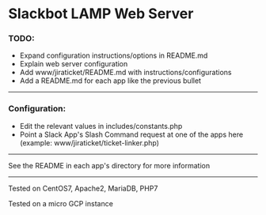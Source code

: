 # Slackbot LAMP Web Server

### TODO:
* Expand configuration instructions/options in README.md
* Explain web server configuration
* Add www/jiraticket/README.md with instructions/configurations
* Add a README.md for each app like the previous bullet

---

### Configuration:
* Edit the relevant values in includes/constants.php
* Point a Slack App's Slash Command request at one of the apps here (example: www/jiraticket/ticket-linker.php)

---

See the README in each app's directory for more information

---

Tested on CentOS7, Apache2, MariaDB, PHP7

Tested on a micro GCP instance

